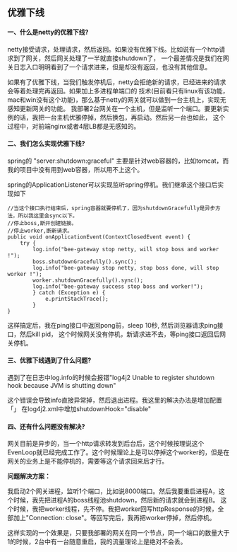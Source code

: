 ## 优雅下线

#### 一、什么是netty的优雅下线?

netty接受请求，处理请求，然后返回。如果没有优雅下线。比如说有一个http请求到了网关，然后网关处理了一半就直接shutdown了，
一个最差情况是我们在网关日志入口明明看到了一个请求进来，但是却没有返回，也没有其他信息。

如果有了优雅下线，当我们触发停机后，netty会拒绝新的请求，已经进来的请求会等着处理完再返回。如果加上多进程单端口的
技术(目前看只有linux有该功能，mac和win没有这个功能)，那么基于netty的网关就可以做到一台主机上，实现无感知更新网关的功能。
我部署2台网关在一个主机，但是监听一个端口。要更新实例的话，我把一台主机优雅停掉，然后换包，再启动。然后另一台也如此，
这个过程中，对前端nginx或者4层LB都是无感知的。


#### 二、我们怎么实现优雅下线?
spring的 "server:shutdown:graceful" 主要是针对web容器的，比如tomcat，而我的项目中没有用到web容器，所以用不上这个。

spring的ApplicationListener<ContextClosedEvent>可以实现监听spring停机。我们继承这个接口后实现如下

```
//当这个接口执行结束后，spring容器就要停机了，因为shutdownGracefully是异步方法，所以我这里会sync以下。
//停止boss,断开创建链接。
//停止worker,断新请求。
public void onApplicationEvent(ContextClosedEvent event) {
    try {
        log.info("bee-gateway stop netty, will stop boss and worker !");
        boss.shutdownGracefully().sync();
        log.info("bee-gateway stop netty, stop boss done, will stop worker !");
        worker.shutdownGracefully().sync();
        log.info("bee-gateway success stop boss and worker!");
        } catch (Exception e) {
            e.printStackTrace();
        }
}
```

这样搞定后，我在ping接口中返回pong前，sleep 10秒, 然后浏览器请求ping接口，然后kill pid，
这个时候网关没有停机，新请求进不去，等ping接口返回后网关停机。

#### 三、优雅下线遇到了什么问题?

遇到了在日志中log.info的时候会报错"log4j2 Unable to register shutdown hook because JVM is shutting down"

这个错误会导致info直接异常掉，然后退出进程。我这里的解决办法是增加配置「<Configuration status="WARN" shutdownHook="disable">」
在log4j2.xml中增加shutdownHook="disable"

#### 四、还有什么问题没有解决?

网关目前是异步的，当一个http请求转发到后台后，这个时候按理说这个EvenLoop就已经完成工作了。这个时候理论上是可以停掉这个worker的，但是在
网关的业务上是不能停机的，需要等这个请求回来后才行。

**问题解决方案：**

我启动2个网关进程，监听1个端口，比如说8000端口。然后我要重启进程A，这个时候，我先把进程A的boss线程池shutdown，然后新的请求就会到进程B。
这个时候，我把worker线程，先不停。我把worker回写httpResponse的时候，全部加上"Connection: close"。等回写完后，我再把worker停掉，然后停机。

这样实现的一个效果是，只要我部署的网关在同一个节点，同一个端口的数量大于1的时候，2台中有一台随意重启，我的流量理论上是绝对不会丢。